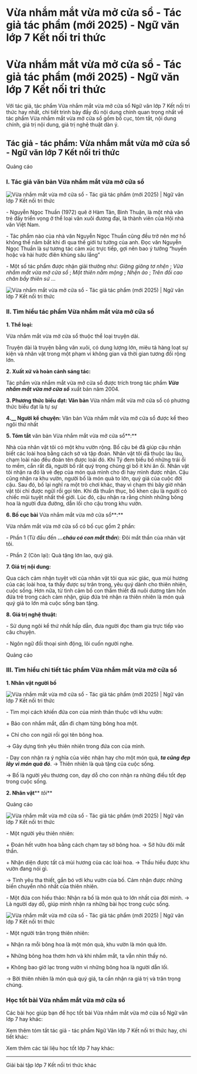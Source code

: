 # Vừa nhắm mắt vừa mở cửa sổ - Tác giả tác phẩm (mới 2025) - Ngữ văn lớp 7 Kết nối tri thức

# Vừa nhắm mắt vừa mở cửa sổ - Tác giả tác phẩm (mới 2025) - Ngữ văn lớp 7 Kết nối tri thức

Với tác giả, tác phẩm Vừa nhắm mắt vừa mở cửa sổ Ngữ văn lớp 7 Kết nối tri thức hay nhất, chi tiết trình bày đầy đủ nội dung chính quan trọng nhất về tác phẩm Vừa nhắm mắt vừa mở cửa sổ gồm bố cục, tóm tắt, nội dung chính, giá trị nội dung, giá trị nghệ thuật dàn ý.

## Tác giả - tác phẩm: Vừa nhắm mắt vừa mở cửa sổ - Ngữ văn lớp 7 Kết nối tri thức

Quảng cáo

### **I. Tác giả văn bản Vừa nhắm mắt vừa mở cửa sổ**

![Vừa nhắm mắt vừa mở cửa sổ - Tác giả tác phẩm \(mới 2025\) | Ngữ văn lớp 7 Kết nối tri thức](https://vietjack.com/soan-van-lop-7-kn/images/tac-gia-tac-pham-vua-nham-mat-vua-mo-cua-so.PNG)

\- Nguyễn Ngọc Thuần (1972) quê ở Hàm Tân, Bình Thuận, là một nhà văn trẻ đầy triển vọng ở thể loại văn xuôi đương đại, là thành viên của Hội nhà văn Việt Nam.

\- Tác phẩm nào của nhà văn Nguyễn Ngọc Thuần cũng đều trở nên mơ hồ không thể nắm bắt khi đi qua thế giới tư tưởng của anh. Đọc văn Nguyễn Ngọc Thuần là sự tương tác cảm xúc trực tiếp, gợi nên bao ý tưởng “huyền hoặc và hài hước điên khùng sâu lắng”

\- Một số tác phẩm được nhận giải thưởng như: _Giăng giăng tơ nhện_ ; _Vừa nhắm mắt vừa mở cửa sổ_ ; _Một thiên nằm mộng_ ; _Nhện ảo_ ; _Trên đồi cao chăn bầy thiên sứ_ …

![Vừa nhắm mắt vừa mở cửa sổ - Tác giả tác phẩm \(mới 2025\) | Ngữ văn lớp 7 Kết nối tri thức](https://vietjack.com/soan-van-lop-7-kn/images/tac-gia-tac-pham-vua-nham-mat-vua-mo-cua-so-1.PNG)

### **II. Tìm hiểu tác phẩm Vừa nhắm mắt vừa mở cửa sổ**

**1\. Thể loại:**

Vừa nhắm mắt vừa mở cửa sổ thuộc thể loại truyện dài.

Truyện dài là truyện bằng văn xuôi, có dung lượng lớn, miêu tả hàng loạt sự kiện và nhân vật trong một phạm vi không gian và thời gian tương đối rộng lớn.

**2\. Xuất xứ và hoàn cảnh sáng tác:**

Tác phẩm vừa nhắm mắt vừa mở cửa sổ được trích trong tác phẩm _**Vừa nhắm mắt vừa mở cửa sổ**_ xuất bản năm 2004.

**3\. Phương thức biểu đạt: Văn bản** Vừa nhắm mắt vừa mở cửa sổ có phương thức biểu đạt là tự sự

**4.__ Người kể chuyện:** Văn bản Vừa nhắm mắt vừa mở cửa sổ được kể theo ngôi thứ nhất 

**5\. Tóm tắt** văn bản Vừa nhắm mắt vừa mở cửa sổ**:**

Nhà của nhân vật tôi có một khu vườn rộng. Bố cậu bé đã giúp cậu nhận biết các loài hoa bằng cách sờ và tập đoán. Nhân vật tôi đã thuộc làu làu, chạm loài nào đều đoán tên được loài đó. Khi Tý đem biếu bố những trái ổi to mềm, cắn rất đã, người bố rất quý trọng chúng gì bố ít khi ăn ổi. Nhân vật tôi nhận ra đó là vẻ đẹp của món quà mình cho đi hay mình được nhận. Cậu cũng nhận ra khu vườn, người bố là món quà to lớn, quý giá của cuộc đời cậu. Sau đó, bố lại nghĩ ra một trò chơi khác, thay vì chạm thì bây giờ nhân vật tôi chỉ được ngửi rồi gọi tên. Khi đã thuần thục, bố khen cậu là người có chiếc mũi tuyệt nhất thế giới. Lúc đó, cậu nhận ra rằng chính những bông hoa là người đưa đường, dẫn lối cho cậu trong khu vườn.

**6\. Bố cục bài** Vừa nhắm mắt vừa mở cửa sổ**:**

Vừa nhắm mắt vừa mở cửa sổ có bố cục gồm 2 phần: 

\- Phần 1 (Từ đầu đến **_...cháu có con mắt thần_**): Đôi mắt thần của nhân vật tôi.

\- Phần 2 (Còn lại): Quà tặng lớn lao, quý giá.

**7\. Giá trị nội dung:**

Qua cách cảm nhận tuyệt vời của nhân vật tôi qua xúc giác, qua mùi hương của các loài hoa, ta thấy được sự trân trọng, yêu quý dành cho thiên nhiên, cuộc sống. Hơn nữa, từ tình cảm bố con thắm thiết đã nuôi dương tâm hồn đứa trẻ trong cách cảm nhận, giúp đứa trẻ nhận ra thiên nhiên là món quà quý giá to lớn mà cuộc sống ban tặng.

**8\. Giá trị nghệ thuật:**

\- Sử dụng ngôi kể thứ nhất hấp dẫn, đưa người đọc tham gia trực tiếp vào câu chuyện.

\- Ngôn ngữ đối thoại sinh động, lôi cuốn người nghe.

Quảng cáo

### **III. Tìm hiểu chi tiết tác phẩm Vừa nhắm mắt vừa mở cửa sổ**

**1\. Nhân vật người bố**

![Vừa nhắm mắt vừa mở cửa sổ - Tác giả tác phẩm \(mới 2025\) | Ngữ văn lớp 7 Kết nối tri thức](https://vietjack.com/soan-van-lop-7-kn/images/tac-gia-tac-pham-vua-nham-mat-vua-mo-cua-so-a.PNG)

\- Tìm mọi cách khiến đứa con của mình thân thuộc với khu vườn: 

\+ Bảo con nhắm mắt, dẫn đi chạm từng bông hoa một.

\+ Chỉ cho con ngửi rồi gọi tên bông hoa.

→ Gây dựng tình yêu thiên nhiên trong đứa con của mình.

\- Dạy con nhận ra ý nghĩa của việc nhận hay cho một món quà, **_ta cũng đẹp lây vì món quà đó_**. → Thiên nhiên là quà tặng của cuộc sống.

→ Bố là người yêu thương con, dạy dỗ cho con nhận ra những điều tốt đẹp trong cuộc sống.

**2\. Nhân vật**** _tôi_**

Quảng cáo

![Vừa nhắm mắt vừa mở cửa sổ - Tác giả tác phẩm \(mới 2025\) | Ngữ văn lớp 7 Kết nối tri thức](https://vietjack.com/soan-van-lop-7-kn/images/tac-gia-tac-pham-vua-nham-mat-vua-mo-cua-so-b.PNG)

\- Một người yêu thiên nhiên:

\+ Đoán hết vườn hoa bằng cách chạm tay sờ bông hoa. → Sở hữu đôi mắt thần.

\+ Nhận diện được tất cả mùi hương của các loài hoa. → Thấu hiểu được khu vườn đang nói gì.

→ Tình yêu tha thiết, gắn bó với khu vườn của bố. Cảm nhận được những biến chuyển nhỏ nhất của thiên nhiên.

\- Một đứa con hiếu thảo: Nhận ra bố là món quà to lớn nhất của đời mình. → Là người dạy dỗ, giúp mình nhận ra những bài học trong cuộc sống.

![Vừa nhắm mắt vừa mở cửa sổ - Tác giả tác phẩm \(mới 2025\) | Ngữ văn lớp 7 Kết nối tri thức](https://vietjack.com/soan-van-lop-7-kn/images/tac-gia-tac-pham-vua-nham-mat-vua-mo-cua-so-2.PNG)

\- Một người trân trọng thiên nhiên:

\+ Nhận ra mỗi bông hoa là một món quà, khu vườn là món quà lớn.

\+ Những bông hoa thơm hơn và khi nhắm mắt, ta vẫn nhìn thấy nó.

\+ Không bao giờ lạc trong vườn vì những bông hoa là người dẫn lối.

→ Bời thiên nhiên là món quà quý giá, ta cần nhận ra giá trị và trân trọng chúng.

### **Học tốt bài Vừa nhắm mắt vừa mở cửa sổ**

Các bài học giúp bạn để học tốt bài Vừa nhắm mắt vừa mở cửa sổ Ngữ văn lớp 7 hay khác:

Xem thêm tóm tắt tác giả - tác phẩm Ngữ Văn lớp 7 Kết nối tri thức hay, chi tiết khác:

Xem thêm các tài liệu học tốt lớp 7 hay khác:

* * *

Giải bài tập lớp 7 Kết nối tri thức khác
